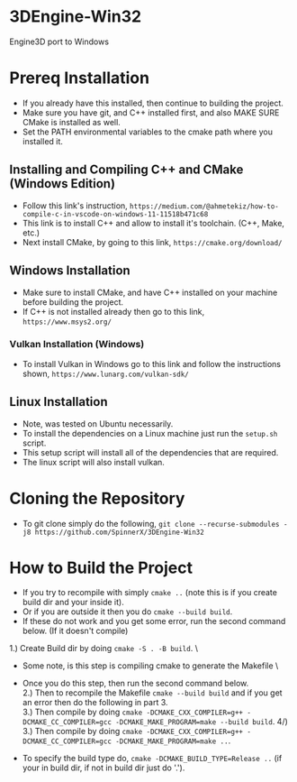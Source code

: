 # 3DEngine-Win32
Engine3D port to Windows

# Prereq Installation
* If you already have this installed, then continue to building the project.
* Make sure you have git, and C++ installed first, and also MAKE SURE CMake is installed as well.
* Set the PATH environmental variables to the cmake path where you installed it.

## Installing and Compiling C++ and CMake (Windows Edition)
* Follow this link's instruction, `https://medium.com/@ahmetekiz/how-to-compile-c-in-vscode-on-windows-11-11518b471c68`
* This link is to install C++ and allow to install it's toolchain. (C++, Make, etc.)
* Next install CMake, by going to this link, `https://cmake.org/download/`


## Windows Installation
* Make sure to install CMake, and have C++ installed on your machine before building the project.
* If C++ is not installed already then go to this link, `https://www.msys2.org/`

### Vulkan Installation (Windows)
* To install Vulkan in Windows go to this link and follow the instructions shown, `https://www.lunarg.com/vulkan-sdk/`

## Linux Installation
* Note, was tested on Ubuntu necessarily.
* To install the dependencies on a Linux machine just run the `setup.sh` script.
* This setup script will install all of the dependencies that are required.
* The linux script will also install vulkan.

# Cloning the Repository
* To git clone simply do the following, `git clone --recurse-submodules -j8 https://github.com/SpinnerX/3DEngine-Win32`


# How to Build the Project
* If you try to recompile with simply `cmake ..` (note this is if you create build dir and your inside it).
* Or if you are outside it then you do `cmake --build build`.
* If these do not work and you get some error, run the second command below. (If it doesn't compile)

1.) Create Build dir by doing `cmake -S . -B build`. \
* Some note, is this step is compiling cmake to generate the Makefile \
* Once you do this step, then run the second command below. \
2.) Then to recompile the Makefile `cmake --build build` and if you get an error then do the following in part 3. \
3.) Then compile by doing `cmake -DCMAKE_CXX_COMPILER=g++ -DCMAKE_CC_COMPILER=gcc -DCMAKE_MAKE_PROGRAM=make --build build`.
4/) 3.) Then compile by doing `cmake -DCMAKE_CXX_COMPILER=g++ -DCMAKE_CC_COMPILER=gcc -DCMAKE_MAKE_PROGRAM=make ..`.

* To specify the build type do, `cmake -DCMAKE_BUILD_TYPE=Release ..` (if your in build dir, if not in build dir just do '.').